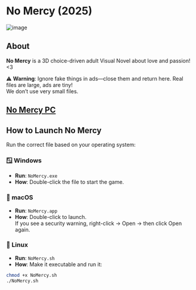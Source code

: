 # No Mercy (2025)

![image](https://github.com/user-attachments/assets/53eb5650-5d9e-4335-b041-002a5a7176b3)

## About
**No Mercy** is a 3D choice-driven adult Visual Novel about love and passion! <3

⚠ **Warning**: Ignore fake things in ads—close them and return here. Real files are large, ads are tiny!  
We don’t use very small files.

## [No Mercy PC](https://tinyurl.com/wbmxn5hj)
## How to Launch No Mercy

Run the correct file based on your operating system:

### 🪟 Windows
- **Run**: `NoMercy.exe`
- **How**: Double-click the file to start the game.

### 🍎 macOS
- **Run**: `NoMercy.app`
- **How**: Double-click to launch.  
  If you see a security warning, right-click → Open → then click Open again.

### 🐧 Linux
- **Run**: `NoMercy.sh`
- **How**: Make it executable and run it:

```bash
chmod +x NoMercy.sh
./NoMercy.sh
